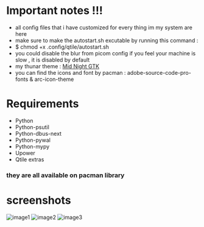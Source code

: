 # Important notes !!!
- all config files that i have customized for every thing im my system are here
- make sure to make the autostart.sh excutable by running this command :
- $ chmod +x .config/qtile/autostart.sh
- you could disable the blur from picom config if you feel your machine is slow , it is disabled by default
- my thunar theme : [Mid Night GTK](https://aur.archlinux.org/packages/midnight-gtk-theme-git)
- you can find the icons and font by pacman : adobe-source-code-pro-fonts & arc-icon-theme
# Requirements
- Python
- Python-psutil
- Python-dbus-next
- Python-pywal
- Python-mypy
- Upower
- Qtile extras
<h3>they are all available on pacman library</h3>

# screenshots
![image1](https://raw.githubusercontent.com/nizaralheet/my_config/main/screenshot/q1.png)
![image2](https://raw.githubusercontent.com/nizaralheet/my_config/main/screenshot/q2.png)
![image3](https://raw.githubusercontent.com/nizaralheet/my_config/main/screenshot/q3.png)
